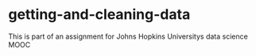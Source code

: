 # getting-and-cleaning-data
This is part of an assignment for Johns Hopkins Universitys data science MOOC
